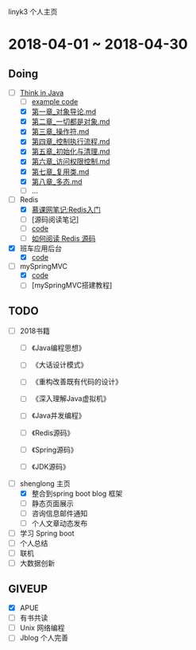 linyk3 个人主页

# 2018-04-01 ~ 2018-04-30
## Doing
- [ ] [Think in Java](./ThinkInJava/ThinkInJava.md) 
  - [ ] [example code](https://github.com/BruceEckel/TIJ4-code)
  - [x] [第一章_对象导论.md](./ThinkInJava/第一章_对象导论.md)
  - [x] [第二章_一切都是对象.md](./ThinkInJava/第二章_一切都是对象.md)
  - [x] [第三章_操作符.md](./ThinkInJava/第三章_操作符.md)
  - [x] [第四章_控制执行流程.md](./ThinkInJava/第四章_控制执行流程.md)
  - [x] [第五章_初始化与清理.md](./ThinkInJava/第五章_初始化与清理.md)
  - [x] [第六章_访问权限控制.md](./ThinkInJava/第六章_访问权限控制.md)
  - [x] [第七章_复用类.md](./ThinkInJava/第七章_复用类.md)
  - [x] [第八章_多态.md](./ThinkInJava/第八章_多态.md)
  - [ ] ...
- [ ] Redis
  - [x] [慕课网笔记:Redis入门](./Redis/Redis入门.md)
  - [ ] [源码阅读笔记]
  - [ ] [code](https://github.com/antirez/redis)
  - [ ] [如何阅读 Redis 源码](http://blog.huangz.me/diary/2014/how-to-read-redis-source-code.html)
- [x] 班车应用后台
  - [x] [code](https://github.com/lyk2655/BusServer.git)

- [ ] mySpringMVC
  -[x] [code](https://github.com/lyk2655/mySpringMVC.git)
  -[ ] [mySpringMVC搭建教程]
  
## TODO
- [ ] 2018书籍
  - [ ] 《Java编程思想》
  - [ ] 《大话设计模式》
  - [ ] 《重构改善既有代码的设计》
  - [ ] 《深入理解Java虚拟机》
  - [ ] 《Java并发编程》
  - [ ] 《Redis源码》 
  - [ ] 《Spring源码》
  - [ ] 《JDK源码》
  
  
- [ ] shenglong 主页
  - [x] 整合到spring boot blog 框架 
  - [ ] 静态页面展示
  - [ ] 咨询信息邮件通知
  - [ ] 个人文章动态发布
- [ ] 学习 Spring boot
- [ ] 个人总结
- [ ] 联机
- [ ] 大数据创新

## GIVEUP
- [x] APUE
- [ ] 有书共读
- [ ] Unix 网络编程
- [ ] Jblog 个人完善
